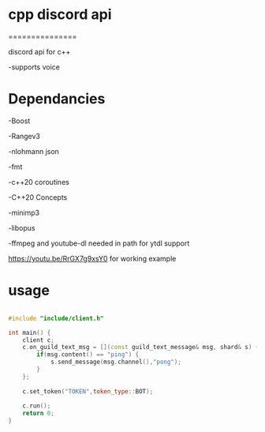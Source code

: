 # cpp discord api
===============

discord api for c++

-supports voice

# Dependancies

-Boost

-Rangev3

-nlohmann json

-fmt

-c++20 coroutines

-C++20 Concepts

-minimp3

-libopus

-ffmpeg and youtube-dl needed in path for ytdl support

https://youtu.be/RrGX7g9xsY0 for working example


# usage

```C++

#include "include/client.h"

int main() {
	client c;
	c.on_guild_text_msg = [](const guild_text_message& msg, shard& s) {
		if(msg.content() == "ping") {
			s.send_message(msg.channel(),"pong");
		}
	};
	
	c.set_token("TOKEN",token_type::BOT);
	
	c.run();
	return 0;
}

```